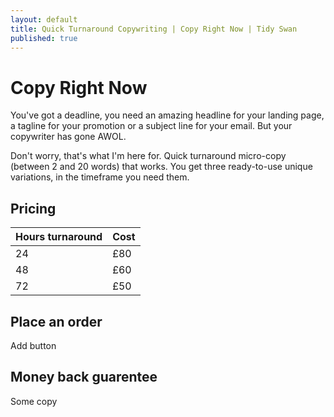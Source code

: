 ```yaml
---
layout: default
title: Quick Turnaround Copywriting | Copy Right Now | Tidy Swan
published: true
---
```


# Copy Right Now

You've got a deadline, you need an amazing headline for your landing page, a tagline for your promotion or a subject line for your email. But your copywriter has gone AWOL.

Don't worry, that's what I'm here for. Quick turnaround micro-copy (between 2 and 20 words) that works. You get three ready-to-use unique variations, in the timeframe you need them.

## Pricing

| Hours turnaround | Cost |
|------------------|------|
| 24               | £80  |
| 48               | £60  |
| 72               | £50  |

## Place an order

Add button

## Money back guarentee

Some copy
